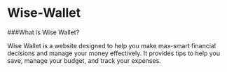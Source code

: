 # Wise-Wallet

###What is Wise Wallet?

Wise Wallet is a website designed to help you make max-smart financial decisions and manage your money effectively. It provides tips to help you save, manage your budget, and track your expenses.
